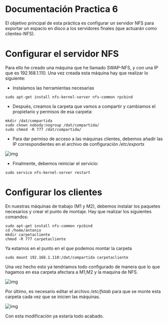 # Documentación Practica 6
El objetivo principal de esta práctica es configurar un servidor NFS para exportar un espacio en disco a los servidores finales (que actuarán como clientes-NFS).

# Configurar el servidor NFS
Para ello he creado una máquina que he llamado SWAP-NFS, y con una IP que es 192.168.1.110. Una vez creada esta máquina hay que realizar lo siguiente:
+ Instalamos las herramientas necesarias
```
sudo apt-get install nfs-kernel-server nfs-common rpcbind
````
+ Después, creamos la carpeta que vamos a compartir y cambiamos el propietario y permisos de esa carpeta:
````
mkdir /dat/compartida
sudo chown nobody:nogroup /dat/compartida/
sudo chmod -R 777 /dat/compartida/
`````
+ Para dar permiso de acceso a las máquinas clientes, debemos añadir las IP correspondientes en el archivo de configuración */etc/exports*


![img](1)
+ Finalmente, debemos reiniciar el servicio:
````
sudo service nfs-kernel-server restart
````
# Configurar los clientes
En nuestras máquinas de trabajo (M1 y M2), debemos instalar los paquetes necesarios y crear el punto de montaje. Hay que realizar los siguientes comandos:
````
sudo apt-get install nfs-common rpcbind
cd /home/antonio
mkdir carpetacliente
chmod -R 777 carpetacliente
````
Ya estamos en el punto en el que podemos montar la carpeta
````
sudo mount 192.168.1.110:/dat/compartida carpetacliente
````
Una vez hecho esto ya tendriamos todo configurado de manera que lo que hagamos en esa carpeta afectara a M1,M2 y la maquina de NFS.

![img](2)

Por último, es necesario editar el archivo */etc/fstab* para que se monte esta carpeta cada vez que se inicien las máquinas.


![img](3)

Con esta modificación ya estaría todo acabado.
